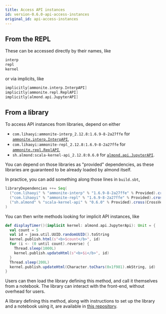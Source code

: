 ```yaml
---
title: Access API instances
id: version-0.6.0-api-access-instances
original_id: api-access-instances
---
```


## From the REPL

These can be accessed directly by their names, like

```scala
interp
repl
kernel
```

or via implicits, like

```scala
implicitly[ammonite.interp.InterpAPI]
implicitly[ammonite.repl.ReplAPI]
implicitly[almond.api.JupyterAPI]
```

## From a library

To access API instances from libraries, depend on either
- `com.lihaoyi:ammonite-interp_2.12.8:1.6.9-8-2a27ffe` for [`ammonite.interp.InterpAPI`](api-ammonite.md#interpapi),
- `com.lihaoyi:ammonite-repl_2.12.8:1.6.9-8-2a27ffe` for [`ammonite.repl.ReplAPI`](api-ammonite.md#replapi),
- `sh.almond:scala-kernel-api_2.12.8:0.6.0` for [`almond.api.JupyterAPI`](api-jupyter.md#jupyterapi).

You can depend on those libraries as "provided" dependencies, as these libraries
are guaranteed to be already loaded by almond itself.

In practice, you can add something along those lines in `build.sbt`,

```scala
libraryDependencies ++= Seq(
  ("com.lihaoyi" % "ammonite-interp" % "1.6.9-8-2a27ffe" % Provided).cross(CrossVersion.full), // for ammonite.interp.InterpAPI
  ("com.lihaoyi" % "ammonite-repl" % "1.6.9-8-2a27ffe" % Provided).cross(CrossVersion.full), // for ammonite.repl.ReplAPI
  ("sh.almond" % "scala-kernel-api" % "0.6.0" % Provided).cross(CrossVersion.full) // for almond.api.JupyterAPI
)
```

You can then write methods looking for implicit
API instances, like

```scala
def displayTimer()(implicit kernel: almond.api.JupyterApi): Unit = {
  val count = 5
  val id = java.util.UUID.randomUUID().toString
  kernel.publish.html(s"<b>$count</b>", id)
  for (i <- (0 until count).reverse) {
    Thread.sleep(1000L)
    kernel.publish.updateHtml(s"<b>$i</b>", id)
  }
  Thread.sleep(200L)
  kernel.publish.updateHtml(Character.toChars(0x1f981).mkString, id)
}
```

Users can then load the library defining this method, and call it themselves
from a notebook. The library can interact with the front-end, without overhead
for users.

A library defining this method, along with instructions to set up the library and
a notebook using it, are available in
[this repository](https://github.com/almond-sh/example-library-jupyter-api).
